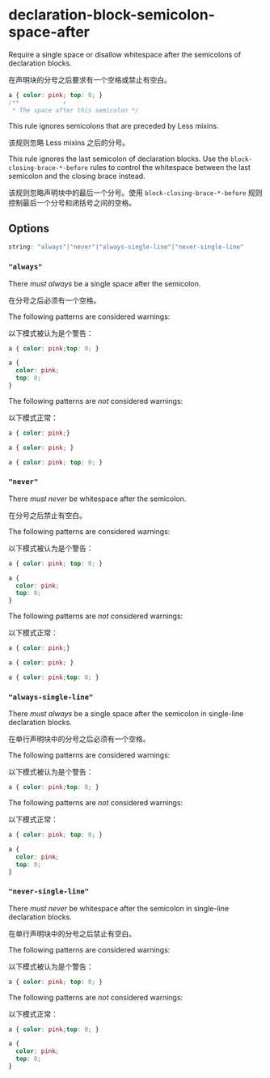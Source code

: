 # declaration-block-semicolon-space-after

Require a single space or disallow whitespace after the semicolons of declaration blocks.

在声明块的分号之后要求有一个空格或禁止有空白。

```css
a { color: pink; top: 0; }
/**            ↑
 * The space after this semicolon */
```

This rule ignores semicolons that are preceded by Less mixins.

该规则忽略 Less mixins 之后的分号。

This rule ignores the last semicolon of declaration blocks. Use the `block-closing-brace-*-before` rules to control the whitespace between the last semicolon and the closing brace instead.

该规则忽略声明块中的最后一个分号。使用 `block-closing-brace-*-before` 规则控制最后一个分号和闭括号之间的空格。

## Options

```js
string: "always"|"never"|"always-single-line"|"never-single-line"
```

### `"always"`

There *must always* be a single space after the semicolon.

在分号之后必须有一个空格。

The following patterns are considered warnings:

以下模式被认为是个警告：

```css
a { color: pink;top: 0; }
```

```css
a {
  color: pink;
  top: 0;
}
```

The following patterns are *not* considered warnings:

以下模式正常：

```css
a { color: pink;}
```

```css
a { color: pink; }
```

```css
a { color: pink; top: 0; }
```

### `"never"`

There *must never* be whitespace after the semicolon.

在分号之后禁止有空白。

The following patterns are considered warnings:

以下模式被认为是个警告：

```css
a { color: pink; top: 0; }
```

```css
a {
  color: pink;
  top: 0;
}
```

The following patterns are *not* considered warnings:

以下模式正常：

```css
a { color: pink;}
```

```css
a { color: pink; }
```

```css
a { color: pink;top: 0; }
```

### `"always-single-line"`

There *must always* be a single space after the semicolon in single-line declaration blocks.

在单行声明块中的分号之后必须有一个空格。

The following patterns are considered warnings:

以下模式被认为是个警告：

```css
a { color: pink;top: 0; }
```

The following patterns are *not* considered warnings:

以下模式正常：

```css
a { color: pink; top: 0; }
```

```css
a {
  color: pink;
  top: 0;
}
```

### `"never-single-line"`

There *must never* be whitespace after the semicolon in single-line declaration blocks.

在单行声明块中的分号之后禁止有空白。

The following patterns are considered warnings:

以下模式被认为是个警告：

```css
a { color: pink; top: 0; }
```

The following patterns are *not* considered warnings:

以下模式正常：

```css
a { color: pink;top: 0; }
```

```css
a {
  color: pink;
  top: 0;
}
```
